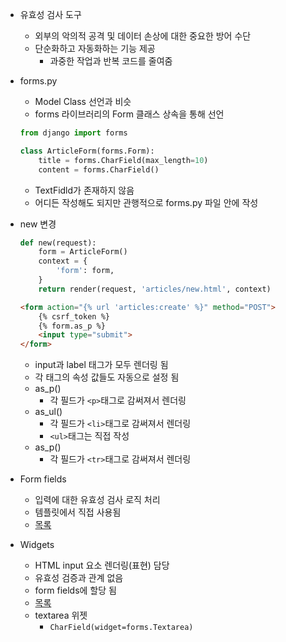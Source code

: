 - 유효성 검사 도구
    - 외부의 악의적 공격 및 데이터 손상에 대한 중요한 방어 수단
    - 단순화하고 자동화하는 기능 제공
        - 과중한 작업과 반복 코드를 줄여줌

- forms.py
    - Model Class 선언과 비슷
    - forms 라이브러리의 Form 클래스 상속을 통해 선언
    ```python
    from django import forms

    class ArticleForm(forms.Form):
        title = forms.CharField(max_length=10)
        content = forms.CharField()
    ```
    - TextFidld가 존재하지 않음
    - 어디든 작성해도 되지만 관행적으로 forms.py 파일 안에 작성

- new 변경
    ```python
    def new(request):
        form = ArticleForm()
        context = {
            'form': form,
        }
        return render(request, 'articles/new.html', context)
    ```
    ```html
    <form action="{% url 'articles:create' %}" method="POST">
        {% csrf_token %}
        {% form.as_p %}
        <input type="submit">
    </form>
    ```
    - input과 label 태그가 모두 렌더링 됨
    - 각 태그의 속성 값들도 자동으로 설정 됨
    - as_p()
        - 각 필드가 `<p>`태그로 감써져서 렌더링
    - as_ul()
        - 각 필드가 `<li>`태그로 감써져서 렌더링
        - `<ul>`태그는 직접 작성
    - as_p()
        - 각 필드가 `<tr>`태그로 감써져서 렌더링

- Form fields
    - 입력에 대한 유효성 검사 로직 처리
    - 템플릿에서 직접 사용됨
    - [목록](https://docs.djangoproject.com/ko/3.2/ref/forms/fields/)

- Widgets
    - HTML input 요소 렌더링(표현) 담당
    - 유효성 검증과 관계 없음
    - form fields에 할당 됨
    - [목록](https://docs.djangoproject.com/ko/3.2/ref/forms/widgets/#built-in-widgets)
    - textarea 위젯
        - `CharField(widget=forms.Textarea)`